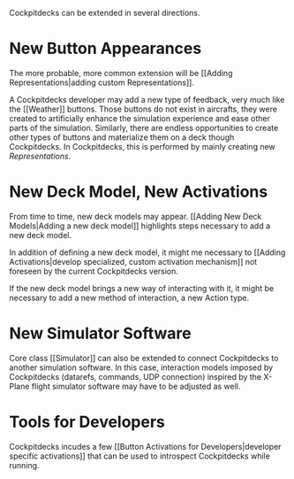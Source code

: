 Cockpitdecks can be extended in several directions.

# New Button Appearances

The more probable, more common extension will be [[Adding Representations|adding custom Representations]].

A Cockpitdecks developer may add a new type of feedback, very much like the [[Weather]] buttons. Those buttons do not exist in aircrafts, they were created to artificially enhance the simulation experience and ease other parts of the simulation. Similarly, there are endless opportunities to create other types of buttons and materialize them on a deck though Cockpitdecks. In Cockpitdecks, this is performed by mainly creating new *Representations*.

# New Deck Model, New Activations

From time to time, new deck models may appear. [[Adding New Deck Models|Adding a new deck model]] highlights steps necessary to add a new deck model.

In addition of defining a new deck model, it might me necessary to [[Adding Activations|develop specialized, custom activation mechanism]] not foreseen by the current Cockpitdecks version.

If the new deck model brings a new way of interacting with it, it might be necessary to add a new method of interaction, a new Action type.

# New Simulator Software

Core class [[Simulator]] can also be extended to connect Cockpitdecks to another simulation software. In this case, interaction models imposed by Cockpitdecks (datarefs, commands, UDP connection) inspired by the X-Plane flight simulator software may have to be adjusted as well.

# Tools for Developers

Cockpitdecks incudes a few [[Button Activations for Developers|developer specific activations]] that can be used to introspect Cockpitdecks while running.
